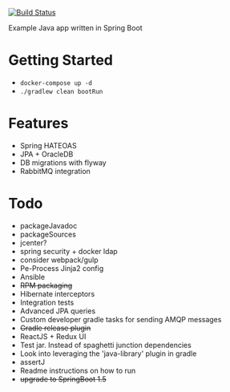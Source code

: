 [![Build Status](https://travis-ci.org/w4tson/blackfriar.svg?branch=master)](https://travis-ci.org/w4tson/blackfriar)

Example Java app written in Spring Boot

# Getting Started


 * `docker-compose up -d`
 * `./gradlew clean bootRun`

# Features

 *  Spring HATEOAS
 *  JPA + OracleDB
 *  DB migrations with flyway
 *  RabbitMQ integration


# Todo

 * packageJavadoc 
 * packageSources
 * jcenter?
 * spring security + docker ldap
 * consider webpack/gulp
 * Pe-Process Jinja2 config
 * Ansible
 * ~~RPM packaging~~
 * Hibernate interceptors
 * Integration tests
 * Advanced JPA queries
 * Custom developer gradle tasks for sending AMQP messages
 * ~~Gradle release plugin~~
 * ReactJS + Redux UI
 * Test jar. Instead of spaghetti junction dependencies 
 * Look into leveraging the 'java-library' plugin in gradle   
 * assertJ 
 * Readme instructions on how to run 
 * ~~upgrade to SpringBoot 1.5~~
	
